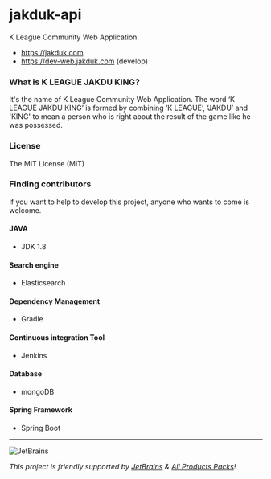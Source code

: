 jakduk-api
===================
K League Community Web Application.

* https://jakduk.com
* https://dev-web.jakduk.com (develop)

### What is K LEAGUE JAKDU KING?
It's the name of K League Community Web Application.
The word ‘K LEAGUE JAKDU KING’ is formed by combining ‘K LEAGUE’, ‘JAKDU’ and 'KING' to mean a person who is right about the result of the game like he was possessed.

### License
The MIT License (MIT)

### Finding contributors
If you want to help to develop this project, anyone who wants to come is welcome.

#### JAVA
* JDK 1.8

#### Search engine
* Elasticsearch

#### Dependency Management
* Gradle

#### Continuous integration Tool
* Jenkins

#### Database
* mongoDB

#### Spring Framework
* Spring Boot

---
![JetBrains](https://user-images.githubusercontent.com/860087/40435278-47c3c99c-5eeb-11e8-9977-cfa64f2c8cda.png)

_This project is friendly supported by [JetBrains](https://jetbrains.com) & [All Products Packs](https://www.jetbrains.com/products.html)!_

